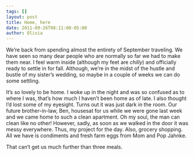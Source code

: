 ```yaml
---
tags: []
layout: post
title: Home, here
date: 2011-09-26T08:11:00-05:00
author: Olivia
---
```


We’re back from spending almost the entirety of September traveling. We have seen so many dear people who are normally so far we had to make them near. I feel warm inside (although my feet are _chilly_) and officially ready to settle in for fall. Although, we’re in the midst of the hustle and bustle of my sister’s wedding, so maybe in a couple of weeks we can do some settling.

It’s so lovely to be home. I woke up in the night and was so confused as to where I was, that’s how much I haven’t been home as of late. I also thought I’d lost some of my eyesight. Turns out it was just dark in the room. Our future brother-in-law, Ben, housesat for us while we were gone last week and we came home to such a clean apartment. Oh my soul, the man can clean like no other! However, sadly, as soon as we walked in the door it was messy everywhere. Thus, my project for the day. Also, grocery shopping. All we have is condiments and fresh farm eggs from Mom and Pop Jahnke.

That can’t get us much further than three meals.
